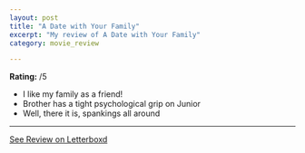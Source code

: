 ```yaml
---
layout: post
title: "A Date with Your Family"
excerpt: "My review of A Date with Your Family"
category: movie_review

---
```


**Rating:** /5

* I like my family as a friend!
* Brother has a tight psychological grip on Junior
* Well, there it is, spankings all around

<hr>

[See Review on Letterboxd](https://boxd.it/4qbp09)
